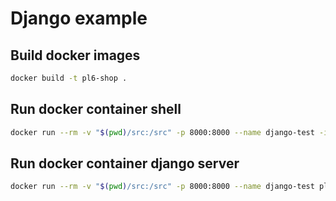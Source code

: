 # Django example

## Build docker images
```bash
docker build -t pl6-shop .
```

## Run docker container shell
```bash
docker run --rm -v "$(pwd)/src:/src" -p 8000:8000 --name django-test -it pl6-shop bash
```

## Run docker container django server
```bash
docker run --rm -v "$(pwd)/src:/src" -p 8000:8000 --name django-test pl6-shop
```
